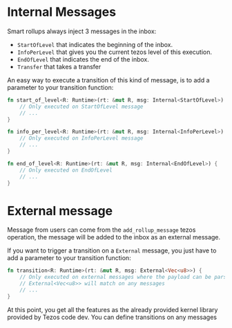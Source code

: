# Internal Messages

Smart rollups always inject 3 messages in the inbox:

- `StartOfLevel` that indicates the beginning of the inbox.
- `InfoPerLevel` that gives you the current tezos level of this execution.
- `EndOfLevel` that indicates the end of the inbox.
- `Transfer` that takes a transfer

An easy way to execute a transition of this kind of message, is to add a parameter to your transition function:

```rust
fn start_of_level<R: Runtime>(rt: &mut R, msg: Internal<StartOfLevel>) {
    // Only executed on StartOfLevel message
    // ...
}

fn info_per_level<R: Runtime>(rt: &mut R, msg: Internal<InfoPerLevel>) {
    // Only executed on InfoPerLevel message
    // ...
}

fn end_of_level<R: Runtime>(rt: &mut R, msg: Internal<EndOfLevel>) {
    // Only executed on EndOfLevel
    // ...
}
```

# External message

Message from users can come from the `add_rollup_message` tezos operation, the message will be added to the inbox as an external message.

If you want to trigger a transition on a `External` message, you just have to add a parameter to your transition function:

```rust
fn transition<R: Runtime>(rt: &mut R, msg: External<Vec<u8>>) {
    // Only executed on external messages where the payload can be parsed as bytes
    // External<Vec<u8>> will match on any messages
    // ...
}
```

At this point, you get all the features as the already provided kernel library provided by Tezos code dev.
You can define transitions on any messages
